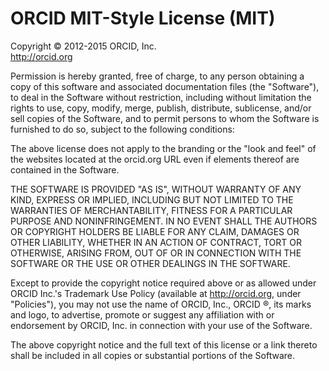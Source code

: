 # ORCID MIT-Style License (MIT)<br>
Copyright &copy; 2012-2015 ORCID, Inc.<br>
http://orcid.org

Permission is hereby granted, free of charge, to any person obtaining a copy of this software and associated documentation files (the "Software"), to deal in the Software without restriction, including without limitation the rights to use, copy, modify, merge, publish, distribute, sublicense, and/or sell copies of the Software, and to permit persons to whom the Software is furnished to do so, subject to the following conditions:

The above license does not apply to the branding or the "look and feel" of the websites located at the orcid.org URL even if elements thereof are contained in the Software.  

THE SOFTWARE IS PROVIDED "AS IS", WITHOUT WARRANTY OF ANY KIND, EXPRESS OR IMPLIED, INCLUDING BUT NOT LIMITED TO THE WARRANTIES OF MERCHANTABILITY, FITNESS FOR A PARTICULAR PURPOSE AND NONINFRINGEMENT. IN NO EVENT SHALL THE AUTHORS OR COPYRIGHT HOLDERS BE LIABLE FOR ANY CLAIM, DAMAGES OR OTHER LIABILITY, WHETHER IN AN ACTION OF CONTRACT, TORT OR OTHERWISE, ARISING FROM, OUT OF OR IN CONNECTION WITH THE SOFTWARE OR THE USE OR OTHER DEALINGS IN THE SOFTWARE.

Except to provide the copyright notice required above or as allowed under ORCID Inc.'s Trademark Use Policy (available at http://orcid.org, under "Policies"), you may not use the name of ORCID, Inc., ORCID &reg;, its marks and logo, to advertise, promote or suggest any affiliation with or endorsement by ORCID, Inc. in connection with your use of the Software.

The above copyright notice and the full text of this license or a link thereto shall be included in all copies or substantial portions of the Software.
